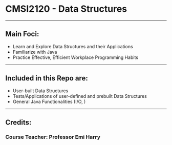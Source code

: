 # CMSI2120 - Data Structures
---
## Main Foci:
- Learn and Explore Data Structures and their Applications
- Familiarize with Java
- Practice Effective, Efficient Workplace Programming Habits
---
## Included in this Repo are:
- User-built Data Structures
- Tests/Applications of user-defined and prebuilt Data Structures
- General Java Functionalities (I/O, )
---
## Credits:
### Course Teacher: Professor Emi Harry
